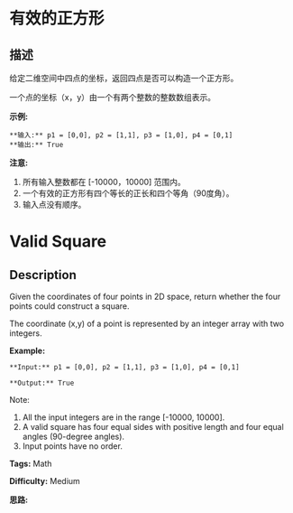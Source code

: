 # 有效的正方形

## 描述

给定二维空间中四点的坐标，返回四点是否可以构造一个正方形。

一个点的坐标（x，y）由一个有两个整数的整数数组表示。

**示例:**

    
    
    **输入:** p1 = [0,0], p2 = [1,1], p3 = [1,0], p4 = [0,1]
    **输出:** True
    



**注意:**

  1. 所有输入整数都在 [-10000，10000] 范围内。
  2. 一个有效的正方形有四个等长的正长和四个等角（90度角）。
  3. 输入点没有顺序。



# Valid Square

## Description



Given the coordinates of four points in 2D space, return whether the four points could construct a square.

The coordinate (x,y) of a point is represented by an integer array with two integers.

**Example:**  

    
    
    **Input:** p1 = [0,0], p2 = [1,1], p3 = [1,0], p4 = [0,1]
    **Output:** True
    

Note:

  1. All the input integers are in the range [-10000, 10000].
  2. A valid square has four equal sides with positive length and four equal angles (90-degree angles).
  3. Input points have no order.


**Tags:** Math

**Difficulty:** Medium

**思路:**
